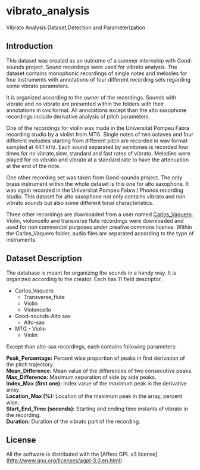 # vibrato_analysis
Vibrato Analysis Dataset,Detection and Parameterization
## Introduction
This dataset was created as an outcome of a summer internship with Good-sounds project. Sound recordings were used for vibrato analysis. The dataset contains monophonic recordings of single notes and melodies for four instruments with annotations of four different recording sets regarding some vibrato parameters. 

It is organized according to the owner of the recordings. Sounds with vibrato and no vibrato are presented within the folders with their annotations in cvs format. All annotations except than the alto saxophone recordings include derivative analysis of pitch parameters. 

One of the recordings for violin was made in the Universitat Pompeu Fabra recording studio by a violist from MTG. Single notes of two octaves and four different melodies starting from different pitch are recorded in wav format sampled at 44.1 kHz. Each sound separated by semitones is recorded four times for no vibrato,slow, standard and fast rates of vibrato. Melodies  were played for no vibrato and vibrato at a standard rate to have the attenuation at the end of the note. 

One other recording set was taken from Good-sounds project. The only brass instrument within the whole dataset is this one for alto saxophone. It was again recorded in the Universitat Pompeu Fabra / Phonos recording studio. This dataset for alto saxophone not only contains vibrato and non vibrato sounds but also some different tonal characteristics. 

Three other recordings are downloaded from a user named [Carlos_Vaquero](http://www.freesound.org/people/Carlos_Vaquero/). Violin, violoncello and transverse flute recordings were downloaded and used for non commercial purposes under creative commons license. Within the Carlos_Vaquero folder, audio files are separated according to the type of instruments.

## Dataset Description
The database is meant for organizing the sounds in a handy way. It is organized according to the creator. Each has 11 field descriptor. 

  - Carlos_Vaquero
      * Transverse_flute
      * Violin
      * Violoncello
  - Good-sounds-Alto sax
      * Alto-sax
  - MTG - Violin
      * Violin

Except than alto-sax recordings, each contains following parameters:

**Peak_Percentage:** Percent wise proportion of peaks in first derivation of the pitch trajectory.  
**Mean_Difference:** Mean value of the differences of two consecutive peaks.  
**Max_Difference:** Maximum separation of side by side peaks.  
**Index_Max (first one):** Index value of the maximum peak in the derivative array.  
**Location_Max (%):** Location of the maximum peak in the array, percent wise.  
**Start_End_Time (seconds):** Starting and ending time instants of vibrato in the recording.  
**Duration:** Duration of the vibrato part of the recording.  

## License
All the software is distributed with the [Affero GPL v3 license] (http://www.gnu.org/licenses/agpl-3.0.en.html)

